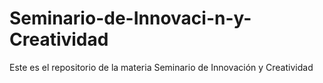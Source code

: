 # Seminario-de-Innovaci-n-y-Creatividad
Este es el repositorio de la materia Seminario de Innovación y Creatividad
